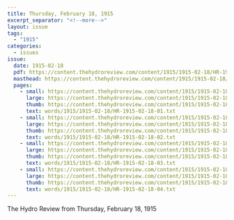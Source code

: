 ```yaml
---
title: Thursday, February 18, 1915
excerpt_separator: "<!--more-->"
layout: issue
tags:
  - "1915"
categories:
  - issues
issue:
  date: 1915-02-18
  pdf: https://content.thehydroreview.com/content/1915/1915-02-18/HR-1915-02-18.pdf
  masthead: https://content.thehydroreview.com/content/1915/1915-02-18/masthead/HR-1915-02-18.jpg
  pages:
    - small: https://content.thehydroreview.com/content/1915/1915-02-18/small/HR-1915-02-18-01.jpg
      large: https://content.thehydroreview.com/content/1915/1915-02-18/large/HR-1915-02-18-01.jpg
      thumb: https://content.thehydroreview.com/content/1915/1915-02-18/thumbnails/HR-1915-02-18-01.jpg
      text: words/1915/1915-02-18/HR-1915-02-18-01.txt
    - small: https://content.thehydroreview.com/content/1915/1915-02-18/small/HR-1915-02-18-02.jpg
      large: https://content.thehydroreview.com/content/1915/1915-02-18/large/HR-1915-02-18-02.jpg
      thumb: https://content.thehydroreview.com/content/1915/1915-02-18/thumbnails/HR-1915-02-18-02.jpg
      text: words/1915/1915-02-18/HR-1915-02-18-02.txt
    - small: https://content.thehydroreview.com/content/1915/1915-02-18/small/HR-1915-02-18-03.jpg
      large: https://content.thehydroreview.com/content/1915/1915-02-18/large/HR-1915-02-18-03.jpg
      thumb: https://content.thehydroreview.com/content/1915/1915-02-18/thumbnails/HR-1915-02-18-03.jpg
      text: words/1915/1915-02-18/HR-1915-02-18-03.txt
    - small: https://content.thehydroreview.com/content/1915/1915-02-18/small/HR-1915-02-18-04.jpg
      large: https://content.thehydroreview.com/content/1915/1915-02-18/large/HR-1915-02-18-04.jpg
      thumb: https://content.thehydroreview.com/content/1915/1915-02-18/thumbnails/HR-1915-02-18-04.jpg
      text: words/1915/1915-02-18/HR-1915-02-18-04.txt
---
```


The Hydro Review from Thursday, February 18, 1915

<!--more-->

